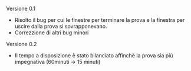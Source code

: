 Versione 0.1
- Risolto il bug per cui le finestre per terminare la prova e la finestra per uscire dalla prova si sovrapponevano.
- Correzzione di altri bug minori

Versione 0.2
- Il tempo a disposizione è stato bilanciato affinchè la prova sia più impegnativa (60minuti -> 15 minuti)
